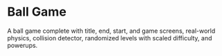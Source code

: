 # Ball Game

A ball game complete with title, end, start, and game screens, real-world physics, collision detector, randomized levels with scaled difficulty, and powerups.
